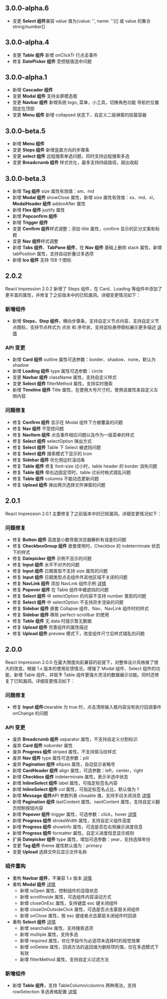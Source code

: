 ## 3.0.0-alpha.6

- 变更 **Select 组件**兼容 value 值为{value: '', name: ''}[] 或 value 的集合 string/number[]

## 3.0.0-alpha.4

- 变更 **Table 组件** 新增 onClickTr 行点击事件
- 修复 **DatePicker 组件** 受控赋值选中问题

## 3.0.0-alpha.1

- 新增 **Cascader 组件**
- 变更 **Modal 组件** 支持全屏模态框
- 变更 **Navbar 组件** 新增系统 logo, 菜单，小工具，切换角色功能 导航栏位置固定在顶部
- 变更 **Menu 组件** 新增 collapsed 状态下，自定义二级弹窗的挂载容器

## 3.0.0-beta.5

- 新增 **Menu 组件**
- 变更 **Steps 组件** 新增竖直方向的步骤条
- 变更 **select 组件** 远程搜索单选问题，同时支持远程搜索多选
- 变更 **Breadcrumb 组件** 样式优化，最多支持四级路径，超出收起

## 3.0.0-beta.3

- 新增 **Tag 组件** size 属性有效值：sm、md
- 新增 **Modal 组件** showClose 属性，新增 size 属性有效值：xs、md、xl，**ModalHeader 组件** addonAfter 属性
- 新增 **Flex 组件** justify 属性
- 新增 **Popconfirm 组件**
- 新增 **Trigger 组件**
- 变更 **Confirm 组件**样式调整；添加 title 属性，confirm 显示的区分文案和标题
- 变更 **Nav 组件**样式调整
- 新增 **Tabs 组件**、**TabPane 组件**，在 **Nav 组件** 基础上删除 stack 属性，新增 tabPosition 属性，支持自动折叠过多选项
- 新增 **Ico 组件** 支持 158 个图标

## 2.0.2

React Impression 2.0.2 新增了 Steps 组件，在 Card、Loading 等组件中添加了更丰富的属性，并修复了之前版本中的已知漏洞。详细变更情况如下：

### 新增组件

- 新增 **Steps、Step 组件**，横向步骤条，支持自定义节点内容，支持自定义节点图标，支持节点样式为 点状 和 序号状，支持鼠标悬停图标展示更多描述 [详情](https://newdadafe.github.io/react-impression/#steps)

### API 变更

- 新增 **Card 组件** outline 属性可选参数：border、shadow、none，默认为 shadow
- 新增 **Loading 组件** type 属性可选参数：circle
- 变更 **Navbar 组件** className 属性，支持自定义样式
- 变更 **Select 组件** filterMethod 属性，支持实时搜索
- 新增 **Timeline 组件** Title 属性，在使用大号尺寸时，使用该属性来自定义左侧内容

### 问题修复

- 修复 **Confirm 组件** 显示在 Modal 组件下方被覆盖的问题
- 修复 **Nav 组件** 不受控问题
- 修复 **NavItem 组件** 点击事件相应问题以及作为一级菜单的样式
- 修复 **Select 组件** selectOption 弹出方式
- 修复 **Select 组件** Table 下 Select 被遮挡问题
- 修复 **Select 组件** 搜索模式下显示的 icon
- 修复 **Sidebar 组件** 优化侧边栏滚动条
- 修复 **Table 组件** 修复 font-size 过小时，table header 的 border 消失问题
- 修复 **Table 组件** 带右边固定项时，table 过长时格式错乱问题
- 修复 **Table 组件** columns 不能动态更新问题
- 修复 **Upload 组件** 弹出两次选择文件弹窗的问题

## 2.0.1

React Impression 2.0.1 主要修复了之前版本中的已知漏洞。详细变更情况如下：

### 问题修复

- 修复 **Button 组件** 高度是小数导致浏览器解析有误差的问题
- 修复 **CheckboxGroup 组件** 嵌套使用时，Checkbox 的 indeterminate 状态下的样式
- 修复 **Datepicker 组件** 示例不显示的问题
- 修复 **Input 组件** 水平不对齐的问题
- 修复 **Input 组件** 日期类型不支持 size 属性的问题
- 修复 **Input 组件** 日期类型点击组件外其他区域不关闭的问题
- 修复 **NavLink 组件** 添加 NavLink 组件示例 [详情](https://newdadafe.github.io/react-impression/#nav)
- 修复 **Popover 组件** 在 Table 组件中被遮挡的问题
- 修复 **Select 组件** 中 selectOption 的内容不支持 number 类型的问题
- 修复 **Select 组件** 中 selectOption 不支持异步渲染的问题
- 修复 **Sidebar 组件** 嵌套 Collapse 组件、Nav、NavLink 组件时的样式
- 修复 **Sidebar 组件** 移除 perfect-scrollbar 的使用
- 修复 **Table 组件** 无 data 时提示暂无数据
- 修复 **Upload 组件** 完善组件的属性描述
- 修复 **Upload 组件** preview 模式下，改变组件尺寸后样式错乱的问题

## 2.0.0

React Impression 2.0.0 在最大限度向前兼容的前提下，对整体设计风格做了很大的改变。根据 1.x 版本的使用反馈情况，增强了 Modal 组件、Select 组件的功能，新增 Table 组件，并赋予 Table 组件更强大灵活的数据展示功能。同时还修复了已知漏洞。详细变更情况如下：

### 问题修复

- 修复 **Input 组件**clearable 为 true 时，点击清除输入框内容没有执行回调事件 onChange 的问题

### API 变更

- 废弃 **Breadcrumb 组件** separator 属性，不支持自定义分割标识
- 废弃 **Card 组件** noborder 属性
- 废弃 **Progress 组件** striped 属性，不支持斑马纹样式
- 废弃 **Nav 组件** type 属性可选参数：pill
- 废弃 **Pagination 组件** ellipsis 属性，自动显示省略号
- 新增 **CardHeader 组件** align 属性，可选参数：left，center，right
- 新增 **Checkbox 组件** indeterminate 属性，表示半选中状态
- 新增 **InlineSelect 组件** label 属性，可指定标签名内容
- 新增 **InlineSelect 组件** col 属性，可指定标签名占比，默认值为 1
- 新增 **Message 组件**API 参数列表 closable 值，支持手动关闭消息 [详情](https://newdadafe.github.io/react-impression/#message)
- 新增 **Pagination 组件** lastContent 属性、nextContent 属性，支持自定义翻页控制按钮内容
- 新增 **Popover 组件** trigger 属性，可选参数：click，hover [详情](https://newdadafe.github.io/react-impression/#popover)
- 新增 **Progress 组件** strokeWidth 属性，支持自定义组件高度
- 新增 **Progress 组件** showInfo 属性，可选是否在右侧展示进度信息
- 新增 **Progress 组件** formatter 属性，自定义进度信息显示规则
- 扩展 **Datepicker 组件** type 属性，增加可选参数：year，支持选择年份
- 变更 **Tag 组件** theme 属性默认值为：primary
- 变更 **Upload** 选择文件后显示文件名称

### 组件重构

- 重构 **Navbar 组件**，不兼容 1.x 版本 [详情](https://newdadafe.github.io/react-impression/#navbar)
- 重构 **Modal 组件** [详情](https://newdadafe.github.io/react-impression/#modal)
  - 新增 isOpen 属性，控制组件的显隐状态
  - 新增 scrollInside 属性，可选组件内容滚动方式
  - 新增 closeOnEsc 属性，支持键盘 esc 键关闭组件
  - 新增 closeOnOutsideClick 属性，可选是否点击蒙层关闭组件
  - 新增 onClose 属性，按 esc 键或者点击蒙层关闭组件时回调
- 重构 **Select 组件** [详情](https://newdadafe.github.io/react-impression/#select)
  - 新增 searchable 属性，支持搜索选项
  - 新增 multiple 属性，支持多选
  - 新增 required 属性，优化字段作为必选项未选择时的视觉效果
  - 新增 onDelete 属性，回调方法的返回值为删除项的值，仅在多选模式下有效
  - 新增 filterMethod 属性，支持自定义过滤方法

### 新增组件

- 新增 **Table 组件**，支持 TableColumn/columns 两种用法，支持 rowSelection 多选表格配置 [详情](https://newdadafe.github.io/react-impression/#table)
